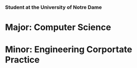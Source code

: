 ### Student at the University of Notre Dame
  # Major: Computer Science
  # Minor: Engineering Corportate Practice
